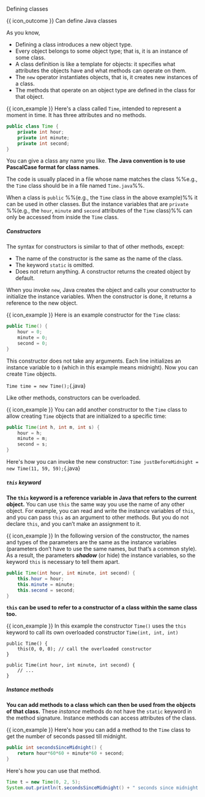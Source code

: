 <span id="title">Defining classes</span>

<span id="prereqs"></span>

<span id="outcomes">{{ icon_outcome }} Can define Java classes</span>

<div id="body">

As you know,
* Defining a class introduces a new object type.
* Every object belongs to some object type; that is, it is an instance of some class.
* A class definition is like a template for objects: it specifies what attributes the objects have and what methods can operate on them.
* The `new` operator instantiates objects, that is, it creates new instances of a class.
* The methods that operate on an object type are defined in the class for that object.

<box>

{{ icon_example }} Here's a class called `Time`, intended to represent a moment in time. It has three attributes and no methods.

```java
public class Time {
    private int hour;
    private int minute;
    private int second;
}
```
</box>

You can give a class any name you like. **The Java convention is to use <tooltip content="e.g., `MyHelloWord` rather than `myHelloWorld` or `myhelloword` or `my_hello_world`">PascalCase</tooltip> format for class names**.

The code is <tooltip content="there are exceptions to this rule">usually</tooltip> placed in a file whose name matches the class %%e.g., the `Time` class should be in a file named `Time.java`%%.

When a class is `public` %%(e.g., the `Time` class in the above example)%% it can be used in other classes. But the <tooltip content="Attributes are also called **instance variables**, because each instance has its own variables.">instance variables</tooltip> that are `private` %%(e.g., the `hour`, `minute` and `second` attributes of the `Time` class)%% can only be accessed from inside the `Time` class.

##### Constructors
<div class="indented">

The syntax for <tooltip content="special methods that construct the object and initialize the instance variables">constructors</tooltip> is similar to that of other methods, except:
* The name of the constructor is the same as the name of the class.
* The keyword `static` is omitted.
* Does not return anything. A constructor returns the created object by default.

When you invoke `new`, Java creates the object and calls your constructor to initialize the instance variables. When the constructor is done, it returns a reference to the new object.

<box>

{{ icon_example }} Here is an example constructor for the `Time` class:

```java
public Time() {
    hour = 0;
    minute = 0;
    second = 0;
}
```

This constructor does not take any arguments. Each line initializes an instance variable to `0` (which in this example means midnight).
Now you can create `Time` objects.

`Time time = new Time();`{.java}

</box>

Like other methods, constructors can be <tooltip content="i.e., you can provide multiple constructors with different parameters">overloaded</tooltip>.

<box>

{{ icon_example }} You can add another constructor to the `Time` class to allow creating `Time` objects that are initialized to a specific time:

```java
public Time(int h, int m, int s) {
    hour = h;
    minute = m;
    second = s;
}
```
Here's how you can invoke the new constructor:
`Time justBeforeMidnight = new Time(11, 59, 59);`{.java}
</box>

</div>

##### `this` keyword

<div class="indented">

**The `this` keyword is a reference variable in Java that refers to the <tooltip content="i.e., the enclosing object, or _myself_">current object</tooltip>.** You can use `this` the same way you use the name of any other object. For example, you can read and write the instance variables of `this`, and you can pass `this` as an argument to other methods. But you do not declare `this`, and you can’t make an assignment to it.

<box>

{{ icon_example }} In the following version of the constructor, the names and types of the parameters are the same as the instance variables (parameters don’t have to use the same names, but that’s a common style). As a result, the parameters **_shadow_** (or hide) the instance variables, so the keyword `this` is necessary to tell them apart.
```java
public Time(int hour, int minute, int second) {
    this.hour = hour;
    this.minute = minute;
    this.second = second;
}
```
</box>


**`this` can be used to refer to a constructor of a class within the same class too.**

<box>

{{ icon_example }} In this example the constructor `Time()` uses the `this` keyword to call its own overloaded constructor `Time(int, int, int)`

```java{highlight-lines="2, 5-7"}
public Time() {
    this(0, 0, 0); // call the overloaded constructor
}

public Time(int hour, int minute, int second) {
    // ...
}

```

</box>

##### Instance methods

**You can add methods to a class which can then be used from the objects of that class.** These _instance_ methods do not have the `static` keyword in the method signature. Instance methods can access attributes of the class.

<box>

{{ icon_example }} Here's how you can add a method to the `Time` class to get the number of seconds passed till midnight.

```java
public int secondsSinceMidnight() {
    return hour*60*60 + minute*60 + second;
}
```

Here's how you can use that method.
```java
Time t = new Time(0, 2, 5);
System.out.println(t.secondsSinceMidnight() + " seconds since midnight!");
```

</box>

</div>


</div>

<div id="extras">
  <include src="exercises.md" />
</div>

